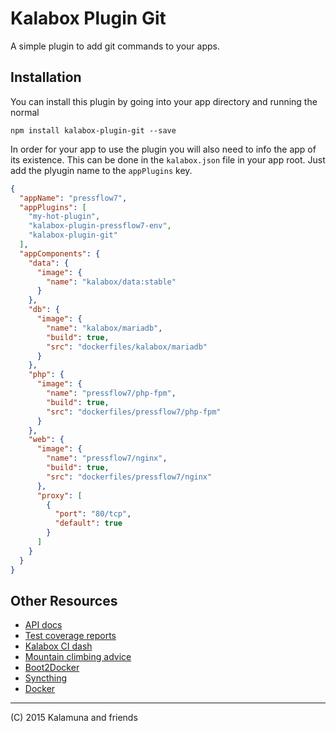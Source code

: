 # Kalabox Plugin Git

A simple plugin to add git commands to your apps.

## Installation

You can install this plugin by going into your app directory and running the normal

```
npm install kalabox-plugin-git --save
```

In order for your app to use the plugin you will also need to info the app of its existence. This can be done in the `kalabox.json` file in your
app root. Just add the plyugin name to the `appPlugins` key.

```json
{
  "appName": "pressflow7",
  "appPlugins": [
    "my-hot-plugin",
    "kalabox-plugin-pressflow7-env",
    "kalabox-plugin-git"
  ],
  "appComponents": {
    "data": {
      "image": {
        "name": "kalabox/data:stable"
      }
    },
    "db": {
      "image": {
        "name": "kalabox/mariadb",
        "build": true,
        "src": "dockerfiles/kalabox/mariadb"
      }
    },
    "php": {
      "image": {
        "name": "pressflow7/php-fpm",
        "build": true,
        "src": "dockerfiles/pressflow7/php-fpm"
      }
    },
    "web": {
      "image": {
        "name": "pressflow7/nginx",
        "build": true,
        "src": "dockerfiles/pressflow7/nginx"
      },
      "proxy": [
        {
          "port": "80/tcp",
          "default": true
        }
      ]
    }
  }
}

```

## Other Resources

* [API docs](http://api.kalabox.me/)
* [Test coverage reports](http://coverage.kalabox.me/)
* [Kalabox CI dash](http://ci.kalabox.me/)
* [Mountain climbing advice](https://www.youtube.com/watch?v=tkBVDh7my9Q)
* [Boot2Docker](https://github.com/boot2docker/boot2docker)
* [Syncthing](https://github.com/syncthing/syncthing)
* [Docker](https://github.com/docker/docker)

-------------------------------------------------------------------------------------
(C) 2015 Kalamuna and friends


